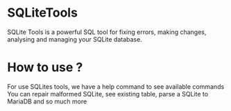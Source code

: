 # SQLiteTools
SQLite Tools is a powerful SQL tool for fixing errors, making changes, analysing and managing your SQLite database.

# How to use ?

For use SQLites tools, we have a help command to see available commands
You can repair malformed SQLite, see existing table, parse a SQLite to MariaDB and so much more
